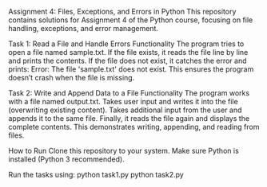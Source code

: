Assignment 4: Files, Exceptions, and Errors in Python
This repository contains solutions for Assignment 4 of the Python course, focusing on file handling, exceptions, and error management.

Task 1: Read a File and Handle Errors
Functionality
The program tries to open a file named sample.txt.
If the file exists, it reads the file line by line and prints the contents.
If the file does not exist, it catches the error and prints:
Error: The file 'sample.txt' does not exist.
This ensures the program doesn’t crash when the file is missing.

Task 2: Write and Append Data to a File
Functionality
The program works with a file named output.txt.
Takes user input and writes it into the file (overwriting existing content).
Takes additional input from the user and appends it to the same file.
Finally, it reads the file again and displays the complete contents.
This demonstrates writing, appending, and reading from files.

How to Run
Clone this repository to your system.
Make sure Python is installed (Python 3 recommended).

Run the tasks using:
python task1.py
python task2.py
